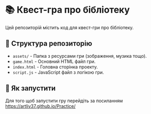# 📚 Квест-гра про бібліотеку

Цей репозиторій містить код для квест-гри про бібліотеку.

## 📂 Структура репозиторію

- `assets/` - Папка з ресурсами гри (зображення, музика тощо).
- `game.html` - Основний HTML файл гри.
- `index.html` - Головна сторінка проекту.
- `script.js` - JavaScript файл з логікою гри.

## 🚀 Як запустити

Для того щоб запустити гру перейдіть за посиланням https://artliv37.github.io/Practice/
